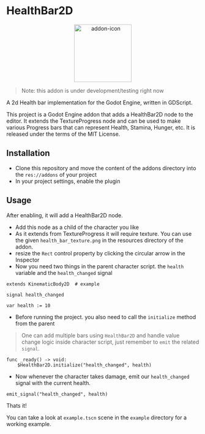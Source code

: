 # HealthBar2D

<p align="center">
  <img height="150px" src="https://user-images.githubusercontent.com/66784253/211215415-80537f1b-c3b8-42ea-90ea-bf20cdafd01e.png" alt="addon-icon"/>
</p>


> Note: this addon is under development/testing right now

A 2d Health bar implementation for the Godot Engine, written in GDScript.

This project is a Godot Engine addon that adds a HealthBar2D node to the editor. It extends the TextureProgress node and can be used to make various Progress bars that can represent Health, Stamina, Hunger, etc. It is released under the terms of the MIT License.

## Installation
- Clone this repository and move the content of the addons directory into the `res://addons` of your project
- In your project settings, enable the plugin

## Usage
After enabling, it will add a HealthBar2D node.
- Add this node as a child of the character you like
- As it extends from TextureProgress it will require texture. You can use the given `health_bar_texture.png` in the resources directory of the addon.
- resize the `Rect` control property by clicking the circular arrow in the Inspector
- Now you need two things in the parent character script. the `health` variable and the `health_changed` signal

```gdscript
extends KinematicBody2D  # example

signal health_changed

var health := 10
```
- Before running the project. you also need to call the `initialize` method from the parent

> One can add multiple bars using `HealthBar2D` and handle value change logic inside character script, just remember to `emit` the related `signal`.
```gdscript
func _ready() -> void:
    $HealthBar2D.initialize("health_changed", health)
```
- Now whenever the character takes damage, emit our `health_changed` signal with the current health.


```gdscript
emit_signal("health_changed", health)
```

Thats it!

You can take a look at `example.tscn` scene in the `example` directory for a working example.
